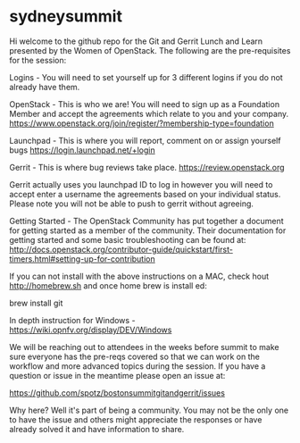 # sydneysummit

Hi welcome to the github repo for the Git and Gerrit Lunch and Learn presented by the Women of OpenStack. The following are the pre-requisites for the session:

Logins - You will need to set yourself up for 3 different logins if you do not already have them.

OpenStack - This is who we are! You will need to sign up as a Foundation Member and accept the agreements which relate to you and your company. https://www.openstack.org/join/register/?membership-type=foundation

Launchpad - This is where you will report, comment on or assign yourself bugs https://login.launchpad.net/+login

Gerrit - This is where bug reviews take place. https://review.openstack.org

Gerrit actually uses you launchpad ID to log in however you will need to accept enter a username the agreements based on your individual status. Please note you will not be able to push to gerrit without agreeing.

Getting Started - The OpenStack Community has put together a document for getting started as a member of the community. Their documentation for getting started and some basic troubleshooting can be found at: http://docs.openstack.org/contributor-guide/quickstart/first-timers.html#setting-up-for-contribution

If you can not install with the above instructions on a MAC, check hout http://homebrew.sh and once home brew is install ed:

brew install git

In depth instruction for Windows - https://wiki.opnfv.org/display/DEV/Windows

We will be reaching out to attendees in the weeks before summit to make sure everyone has the pre-reqs covered so that we can work on the workflow and more advanced topics during the session. If you have a question or issue in the meantime please open an issue at:

https://github.com/spotz/bostonsummitgitandgerrit/issues

Why here? Well it's part of being a community. You may not be the only one to have the issue and others might appreciate the responses or have already solved it and have information to share.
